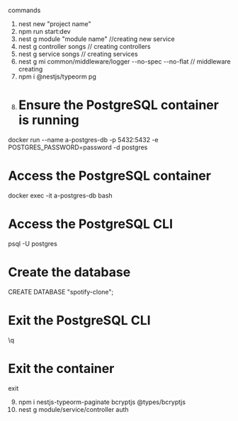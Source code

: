 commands

1. nest new "project name"
2. npm run start:dev
3. nest g module "module name" //creating new service
4. nest g controller songs // creating controllers
5. nest g service songs   // creating services
6. nest g mi common/middleware/logger --no-spec --no-flat // middleware creating
7. npm i @nestjs/typeorm pg 
8. # Ensure the PostgreSQL container is running
docker run --name a-postgres-db -p 5432:5432 -e POSTGRES_PASSWORD=password -d postgres

# Access the PostgreSQL container
docker exec -it a-postgres-db bash

# Access the PostgreSQL CLI
psql -U postgres

# Create the database
CREATE DATABASE "spotify-clone";

# Exit the PostgreSQL CLI
\q

# Exit the container
exit

9.  npm i nestjs-typeorm-paginate bcryptjs @types/bcryptjs
10. nest g module/service/controller auth